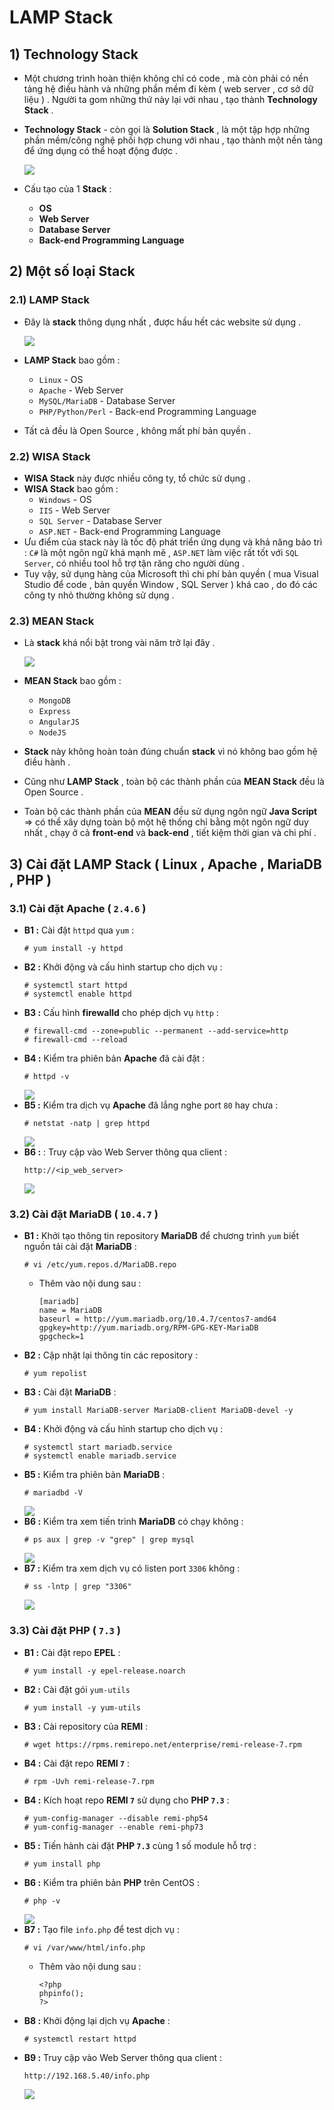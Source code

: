 # LAMP Stack
## **1) Technology Stack**
- Một chương trình hoàn thiện không chỉ có code , mà còn phải có nền tảng hệ điều hành và những phần mềm đi kèm ( web server , cơ sở dữ liệu ) . Người ta gom những thứ này lại với nhau , tạo thành **Technology Stack** .
- **Technology Stack** - còn gọi là **Solution Stack** , là một tập hợp những phần mềm/công nghệ phối hợp chung với nhau , tạo thành một nền tảng để ứng dụng có thể hoạt động được .

    <img src=https://i.imgur.com/YZkH6UD.png>

- Cấu tạo của 1 **Stack** :
    - **OS**
    - **Web Server**
    - **Database Server**
    - **Back-end Programming Language**

## **2) Một số loại Stack**
### **2.1) LAMP Stack**
- Đây là **stack** thông dụng nhất , được hầu hết các website sử dụng . 

    <img src=https://i.imgur.com/yWLoBmL.jpg>

- **LAMP Stack** bao gồm :
    - `Linux` - OS
    - `Apache` - Web Server
    - `MySQL/MariaDB` - Database Server
    - `PHP/Python/Perl` - Back-end Programming Language
- Tất cả đều là Open Source , không mất phí bản quyền .
### **2.2) WISA Stack**
- **WISA Stack** này được nhiều công ty, tổ chức sử dụng .
- **WISA Stack** bao gồm :
    - `Windows` - OS
    - `IIS` - Web Server
    - `SQL Server` - Database Server
    - `ASP.NET` - Back-end Programming Language
- Ưu điểm của stack này là tốc độ phát triển ứng dụng và khả năng bảo trì : `C#` là một ngôn ngữ khá mạnh mẽ , `ASP.NET` làm việc rất tốt với `SQL Server`, có nhiều tool hỗ trợ tận răng cho người dùng .
- Tuy vậy, sử dụng hàng của Microsoft thì chi phí bản quyền ( mua Visual Studio để code , bản quyền Window , SQL Server ) khá cao , do đó các công ty nhỏ thường không sử dụng .
### **2.3) MEAN Stack**
- Là **stack** khá nổi bật trong vài năm trở lại đây .

    <img src=https://i.imgur.com/p72wzGP.png>

- **MEAN Stack** bao gồm :
    - `MongoDB`
    - `Express`
    - `AngularJS`
    - `NodeJS`
- **Stack** này không hoàn toàn đúng chuẩn **stack** vì nó không bao gồm hệ điều hành .
- Cũng như **LAMP Stack** , toàn bộ các thành phần của **MEAN Stack** đều là Open Source .
- Toàn bộ các thành phần của **MEAN** đều sử dụng ngôn ngữ **Java Script** => có thể xây dựng toàn bộ một hệ thống chỉ bằng một ngôn ngữ duy nhất , chạy ở cả **front-end** và **back-end** , tiết kiệm thời gian và chi phí .
## **3) Cài đặt LAMP Stack ( Linux , Apache , MariaDB , PHP )**
### **3.1) Cài đặt Apache ( `2.4.6` )**
- **B1 :** Cài đặt `httpd` qua `yum` :
    ```
    # yum install -y httpd
    ```
- **B2 :** Khởi động và cấu hình startup cho dịch vụ :
    ```
    # systemctl start httpd
    # systemctl enable httpd
    ```
- **B3 :** Cấu hình **firewalld** cho phép dịch vụ `http` :
    ```
    # firewall-cmd --zone=public --permanent --add-service=http
    # firewall-cmd --reload
    ```
- **B4 :** Kiểm tra phiên bản **Apache** đã cài đặt :
    ```
    # httpd -v
    ```
    <img src=https://i.imgur.com/uBUwAId.png>
- **B5 :** Kiểm tra dịch vụ **Apache** đã lắng nghe port `80` hay chưa :
    ```
    # netstat -natp | grep httpd
    ```
    <img src=https://i.imgur.com/yYWsE3x.png>
- **B6 :** : Truy cập vào Web Server thông qua client :
    ```
    http://<ip_web_server>
    ```
    <img src=https://i.imgur.com/CJNjqC2.png>
### **3.2) Cài đặt MariaDB ( `10.4.7` )**
- **B1 :** Khởi tạo thông tin repository **MariaDB** để chương trình `yum` biết nguồn tải cài đặt **MariaDB** :
    ```
    # vi /etc/yum.repos.d/MariaDB.repo
    ```
    - Thêm vào nội dung sau :
        ```
        [mariadb]
        name = MariaDB
        baseurl = http://yum.mariadb.org/10.4.7/centos7-amd64
        gpgkey=http://yum.mariadb.org/RPM-GPG-KEY-MariaDB
        gpgcheck=1
        ```
- **B2 :** Cập nhật lại thông tin các repository :
    ```
    # yum repolist
    ```
- **B3 :** Cài đặt **MariaDB** :
    ```
    # yum install MariaDB-server MariaDB-client MariaDB-devel -y
    ```
- **B4 :** Khởi động và cấu hình startup cho dịch vụ :
    ```
    # systemctl start mariadb.service
    # systemctl enable mariadb.service
    ```
- **B5 :** Kiểm tra phiên bản **MariaDB** :
    ```
    # mariadbd -V
    ```
    <img src=https://i.imgur.com/rUa3ajP.png>
- **B6 :** Kiểm tra xem tiến trình **MariaDB** có chạy không :
    ```
    # ps aux | grep -v "grep" | grep mysql
    ```
    <img src=https://i.imgur.com/TRMOBf5.png>
- **B7 :** Kiểm tra xem dịch vụ có listen port `3306` không :
    ```
    # ss -lntp | grep "3306"
    ```
    <img src=https://i.imgur.com/wAt4C9E.png>
### **3.3) Cài đặt PHP ( `7.3` )**
- **B1 :** Cài đặt repo **EPEL** :
    ```
    # yum install -y epel-release.noarch
    ```
- **B2 :** Cài đặt gói `yum-utils`
    ```
    # yum install -y yum-utils
    ```
- **B3 :** Cài repository của **REMI** :
    ```
    # wget https://rpms.remirepo.net/enterprise/remi-release-7.rpm
    ```
- **B4 :** Cài đặt repo **REMI `7`** :
    ```
    # rpm -Uvh remi-release-7.rpm
    ```
- **B4 :** Kích hoạt repo **REMI `7`** sử dụng cho **PHP `7.3`** :
    ```
    # yum-config-manager --disable remi-php54
    # yum-config-manager --enable remi-php73
    ```
- **B5 :** Tiến hành cài đặt **PHP `7.3`** cùng 1 số module hỗ trợ :
    ```
    # yum install php
    ```
- **B6 :** Kiểm tra phiên bản **PHP** trên CentOS :
    ```
    # php -v
    ```
    <img src=https://i.imgur.com/Mx9K5fc.png>
- **B7 :** Tạo file `info.php` để test dịch vụ :
    ```
    # vi /var/www/html/info.php
    ```
    - Thêm vào nội dung sau :
        ```
        <?php
        phpinfo();
        ?>
- **B8 :** Khởi động lại dịch vụ **Apache** :
    ```
    # systemctl restart httpd
    ```
- **B9 :** Truy cập vào Web Server thông qua client :
    ```
    http://192.168.5.40/info.php
    ```
    <img src=https://i.imgur.com/BV4dEdU.png>
